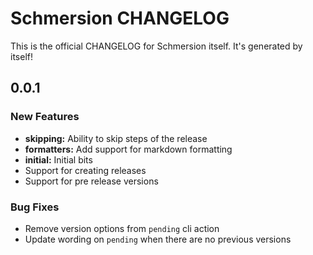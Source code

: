 # Schmersion CHANGELOG

This is the official CHANGELOG for Schmersion itself. It's generated by itself!

## 0.0.1

### New Features

- **skipping:** Ability to skip steps of the release
- **formatters:** Add support for markdown formatting
- **initial:** Initial bits
- Support for creating releases
- Support for pre release versions

### Bug Fixes

- Remove version options from `pending` cli action
- Update wording on `pending` when there are no previous versions
